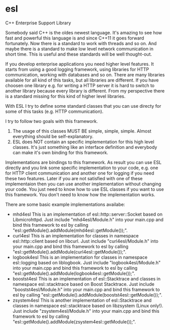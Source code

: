 # esl
C++ Enterprise Support Library

Somebody said C++ is the oldes newest language. It's amazing to see how fast and powerful this language is and since C++11 it goes forward fortunately. Now there is a standard to work with threads and so on. And maybe there is a standard to make low level network communication in short time. This is useful and these standards will be well thought-out.

If you develop enterprise applications you need higher level features. It starts from using a good logging framework, using libraries for HTTP communication, working with databases and so on. There are many libraries available for all kind of this tasks, but all libraries are different. If you have choosen one library e.g. for writing a HTTP server it is hard to switch to another library because every library is different. From my perspective there is a standard missing for this kind of higher level libraries.

With ESL I try to define some standard classes that you can use directy for some of this tasks (e.g. HTTP communication).

I try to follow two goals with this framework.
1. The usage of this classes MUST BE simple, simple, simple. Almost everything should be self-explanatory.
2. ESL does NOT contain an specific implementation for this high level classes. It's just something like an interface definition and everybody can make it's own binding for this framework.

Implementations are bindings to this framework. As result you can use ESL directly and you link some specific implementation to your code, e.g. one for HTTP client communication and another one for logging if you need these two features. Later if you are not satisfied with one of these implementaion then you can use another implementation without changing your code.
You just need to know how to use ESL classes if you want to use this framework. You don't need to know how the implementation works.

There are some basic example implementations availabe:
- mhd4esl
  This is an implementation of esl::http::server::Socket based on Libmicrohttpd.
  Just include "mhd4esl/Module.h" into your main.cpp and bind this framework to esl by calling "esl::getModule().addModule(mhd4esl::getModule());".
- curl4esl
  This is an implementation for classes in namespace esl::http::client based on libcurl.
  Just include "curl4esl/Module.h" into your main.cpp and bind this framework to esl by calling "esl::getModule().addModule(curl4esl::getModule());".
- logbook4esl
  This is an implementation for classes in namespace esl::logging based on liblogbook.
  Just include "logbook4esl/Module.h" into your main.cpp and bind this framework to esl by calling "esl::getModule().addModule(logbook4esl::getModule());".
- boostst4esl
  This is an implementation of esl::Stacktrace and classes in namespace esl::stacktrace based on Boost Stacktrace.
  Just include "boostst4esl/Module.h" into your main.cpp and bind this framework to esl by calling "esl::getModule().addModule(boostst4esl::getModule());".
- zsystem4esl
  This is another implementation of esl::Stacktrace and classes in namespace esl::stacktrace based on libzsystem (Linux only!).
  Just include "zsystem4esl/Module.h" into your main.cpp and bind this framework to esl by calling "esl::getModule().addModule(zsystem4esl::getModule());".

